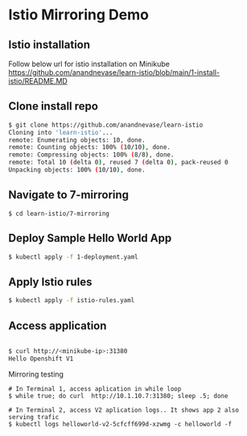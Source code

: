 # Istio Mirroring Demo

## Istio installation
Follow below url for istio installation on Minikube
https://github.com/anandnevase/learn-istio/blob/main/1-install-istio/README.MD 


## Clone install repo

```bash
$ git clone https://github.com/anandnevase/learn-istio
Cloning into 'learn-istio'...
remote: Enumerating objects: 10, done.
remote: Counting objects: 100% (10/10), done.
remote: Compressing objects: 100% (8/8), done.
remote: Total 10 (delta 0), reused 7 (delta 0), pack-reused 0
Unpacking objects: 100% (10/10), done.
```

## Navigate to 7-mirroring
```
$ cd learn-istio/7-mirroring
```

## Deploy Sample Hello World App
```bash
$ kubectl apply -f 1-deployment.yaml
```
## Apply Istio  rules 

```bash
$ kubectl apply -f istio-rules.yaml
```

## Access application

```bash

$ curl http://<minikube-ip>:31380
Hello Openshift V1

```

Mirroring testing


```base
# In Terminal 1, access aplication in while loop 
$ while true; do curl  http://10.1.10.7:31380; sleep .5; done

```


```base
# In Terminal 2, access V2 aplication logs.. It shows app 2 also serving trafic  
$ kubectl logs helloworld-v2-5cfcff699d-xzwmg -c helloworld -f
```